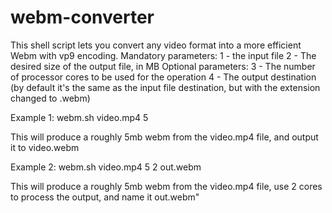 # webm-converter
This shell script lets you convert any video format into a more efficient Webm with vp9 encoding. 
Mandatory parameters:
1 - the input file
2 - The desired size of the output file, in MB
Optional parameters:
3 - The number of processor cores to be used for the operation
4 - The output destination (by default it's the same as the input file destination, but with the extension changed to .webm)

Example 1: webm.sh video.mp4 5

This will produce a roughly 5mb webm from the video.mp4 file, and output it to video.webm

Example 2: webm.sh video.mp4 5 2 out.webm 

This will produce a roughly 5mb webm from the video.mp4 file, use 2 cores to process the output, and name it out.webm"
